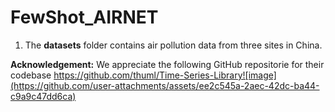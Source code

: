 # FewShot_AIRNET

1. The **datasets** folder contains air pollution data from three sites in China.




**Acknowledgement:**
We appreciate the following GitHub repositorie for their codebase
https://github.com/thuml/Time-Series-Library![image](https://github.com/user-attachments/assets/ee2c545a-2aec-42dc-ba44-c9a9c47dd6ca)


 
